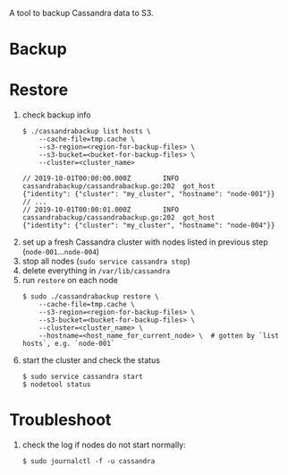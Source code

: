 A tool to backup Cassandra data to S3.

# Backup

# Restore
1. check backup info
    ```
    $ ./cassandrabackup list hosts \
        --cache-file=tmp.cache \
        --s3-region=<region-for-backup-files> \
        --s3-bucket=<bucket-for-backup-files> \
        --cluster=<cluster_name>

    // 2019-10-01T00:00:00.000Z        INFO    cassandrabackup/cassandrabackup.go:202  got_host        {"identity": {"cluster": "my_cluster", "hostname": "node-001"}}
    // ...
    // 2019-10-01T00:00:01.000Z        INFO    cassandrabackup/cassandrabackup.go:202  got_host        {"identity": {"cluster": "my_cluster", "hostname": "node-004"}}
    ```
1. set up a fresh Cassandra cluster with nodes listed in previous step (`node-001`...`node-004`)
1. stop all nodes (`sudo service cassandra stop`)
1. delete everything in `/var/lib/cassandra`
1. run `restore` on each node
    ```
    $ sudo ./cassandrabackup restore \
        --cache-file=tmp.cache \
        --s3-region=<region-for-backup-files> \
        --s3-bucket=<bucket-for-backup-files> \
        --cluster=<cluster_name> \
        --hostname=<host_name_for_current_node> \  # gotten by `list hosts`, e.g. `node-001`
    ```
1. start the cluster and check the status
    ```
    $ sudo service cassandra start
    $ nodetool status
    ```

# Troubleshoot
1. check the log if nodes do not start normally:
    ```
    $ sudo journalctl -f -u cassandra
    ```